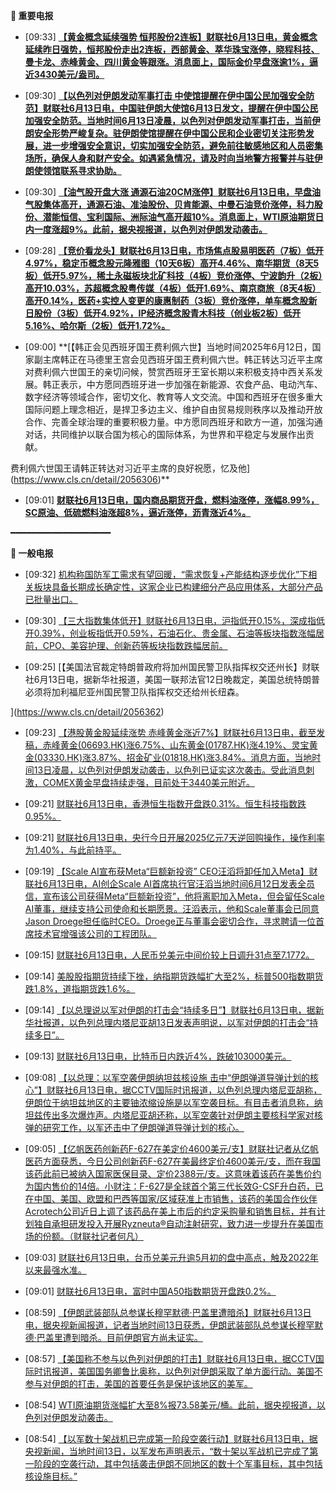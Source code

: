 **🔴 重要电报**

  - [09:33] **[【黄金概念延续强势 恒邦股份2连板】财联社6月13日电，黄金概念延续昨日强势，恒邦股份走出2连板，西部黄金、萃华珠宝涨停，晓程科技、曼卡龙、赤峰黄金、四川黄金等跟涨。消息面上，国际金价早盘涨逾1%，逼近3430美元/盎司。
](https://www.cls.cn/detail/2056374)**

  - [09:30] **[【以色列对伊朗发动军事打击 中使馆提醒在伊中国公民加强安全防范】财联社6月13日电，中国驻伊朗大使馆6月13日发文，提醒在伊中国公民加强安全防范。当地时间6月13日凌晨，以色列对伊朗发动军事打击，当前伊朗安全形势严峻复杂。驻伊朗使馆提醒在伊中国公民和企业密切关注形势发展，进一步增强安全意识，切实加强安全防范，避免前往敏感地区和人员密集场所，确保人身和财产安全。如遇紧急情况，请及时向当地警方报警并与驻伊朗使领馆联系寻求协助。](https://www.cls.cn/detail/2056370)**

  - [09:30] **[【油气股开盘大涨 通源石油20CM涨停】财联社6月13日电，早盘油气股集体高开，通源石油、准油股份、贝肯能源、中曼石油竞价涨停，科力股份、潜能恒信、宝利国际、洲际油气高开超10%。消息面上，WTI原油期货日内一度涨超9%。此前，据央视报道，以色列对伊朗发动袭击。](https://www.cls.cn/detail/2056364)**

  - [09:28] **[【竞价看龙头】财联社6月13日电，市场焦点股易明医药（7板）低开4.97%，稳定币概念股元隆雅图（10天6板）高开4.46%、南华期货（8天5板）低开5.97%，稀土永磁板块北矿科技（4板）竞价涨停、宁波韵升（2板）高开10.03%，苏超概念股粤传媒（4板）低开1.69%、南京商旅（8天4板）高开0.14%，医药+实控人变更的康惠制药（3板）竞价涨停，单车概念股新日股份（3板）低开4.92%，IP经济概念股青木科技（创业板2板）低开5.16%、哈尔斯（2板）低开1.72%。](https://www.cls.cn/detail/2056365)**

  - [09:00] **[【韩正会见西班牙国王费利佩六世】当地时间2025年6月12日，国家副主席韩正在马德里王宫会见西班牙国王费利佩六世。韩正转达习近平主席对费利佩六世国王的亲切问候，赞赏西班牙王室长期以来积极支持中西关系发展。韩正表示，中方愿同西班牙进一步加强在新能源、农食产品、电动汽车、数字经济等领域合作，密切文化、教育等人文交流。中国和西班牙在很多重大国际问题上理念相近，是捍卫多边主义、维护自由贸易规则秩序以及推动开放合作、完善全球治理的重要积极力量。中方愿同西班牙和欧方一道，加强沟通对话，共同维护以联合国为核心的国际体系，为世界和平稳定与发展作出贡献。

费利佩六世国王请韩正转达对习近平主席的良好祝愿，忆及他](https://www.cls.cn/detail/2056306)**

  - [09:01] **[财联社6月13日电，国内商品期货开盘，燃料油涨停，涨幅8.99%，SC原油、低硫燃料油涨超8%，逼近涨停，沥青涨近4%。](https://www.cls.cn/detail/2056316)**

━━━━━━━━━━━━━━━━━━━

**📰 一般电报**

  - [09:32] [机构称国防军工需求有望回暖，“需求恢复+产能结构逐步优化”下相关板块具备长期成长确定性，这家企业已构建细分产品应用体系，大部分产品已批量出口。](https://www.cls.cn/detail/2056359)

  - [09:30] [【三大指数集体低开】财联社6月13日电，沪指低开0.15%，深成指低开0.39%，创业板指低开0.59%，石油石化、贵金属、石油等板块指数涨幅居前，CPO、美容护理、创新药等板块指数跌幅居前。](https://www.cls.cn/detail/2056363)

  - [09:25] [【美国法官裁定特朗普政府将加州国民警卫队指挥权交还州长】财联社6月13日电，据新华社报道，美国一联邦法官12日晚裁定，美国总统特朗普必须将加利福尼亚州国民警卫队指挥权交还给州长纽森。

](https://www.cls.cn/detail/2056362)

  - [09:23] [【港股黄金股延续涨势 赤峰黄金涨近7%】财联社6月13日电，截至发稿，赤峰黄金(06693.HK)涨6.75%、山东黄金(01787.HK)涨4.19%、灵宝黄金(03330.HK)涨3.87%、招金矿业(01818.HK)涨3.84%。消息方面，当地时间13日凌晨，以色列对伊朗发动袭击，以色列已证实这次袭击。受此消息刺激，COMEX黄金早盘持续走强，目前处于3440美元附近。](https://www.cls.cn/detail/2056360)

  - [09:21] [财联社6月13日电，香港恒生指数开盘跌0.31%。恒生科技指数跌0.95%。](https://www.cls.cn/detail/2056358)

  - [09:21] [财联社6月13日电，央行今日开展2025亿元7天逆回购操作，操作利率为1.40%，与此前持平。](https://www.cls.cn/detail/2056357)

  - [09:19] [【Scale AI宣布获Meta“巨额新投资” CEO汪滔将卸任加入Meta】财联社6月13日电，AI创企Scale AI首席执行官汪滔当地时间6月12日发表全员信，宣布该公司获得Meta“巨额新投资”，他将离职加入Meta，但会留任Scale AI董事，继续支持公司使命和长期愿景。汪滔表示，他和Scale董事会已同意Jason Droege担任临时CEO。Droege正与董事会密切合作，寻求聘请一位首席技术官增强该公司的工程团队。](https://www.cls.cn/detail/2056355)

  - [09:15] [财联社6月13日电，人民币兑美元中间价较上日调升31点至7.1772。](https://www.cls.cn/detail/2056352)

  - [09:14] [美股股指期货持续下挫，纳指期货跌幅扩大至2%，标普500指数期货跌1.8%，道指期货跌1.6%。](https://www.cls.cn/detail/2056351)

  - [09:14] [【以总理说以军对伊朗的打击会“持续多日”】财联社6月13日电，据新华社报道，以色列总理内塔尼亚胡13日发表声明说，以军对伊朗的打击会“持续多日”。](https://www.cls.cn/detail/2056350)

  - [09:13] [财联社6月13日电，比特币日内跌近4%，跌破103000美元。](https://www.cls.cn/detail/2056349)

  - [09:08] [【以总理：以军空袭伊朗纳坦兹核设施 击中“伊朗弹道导弹计划的核心”】财联社6月13日电，据CCTV国际时讯报道，以色列总理内塔尼亚胡称，伊朗位于纳坦兹地区的主要铀浓缩设施是以军空袭目标。有目击者消息称，纳坦兹传出多次爆炸声。内塔尼亚胡还称，以军空袭针对伊朗主要核科学家对核弹的研究工作，以军还击中了伊朗弹道导弹计划的核心。](https://www.cls.cn/detail/2056336)

  - [09:05] [【亿帆医药创新药F-627在美定价4600美元/支】财联社记者从亿帆医药方面获悉，今日公司创新药F-627在美最终定价4600美元/支，而在我国该药此前已被纳入国家医保目录、定价2388元/支。这意味着该药在美售价约为国内售价的14倍。小财注：F-627是全球首个第三代长效G-CSF升白药，已在中国、美国、欧盟和巴西等国家/区域获准上市销售，该药的美国合作伙伴Acrotech公司近日上调了该药品在美上市后的约定采购量和销售目标，并有计划独自承担研发投入开展Ryzneuta®自动注射研究，致力进一步提升在美国市场的份额。（财联社记者何凡）](https://www.cls.cn/detail/2056304)

  - [09:03] [财联社6月13日电，台币兑美元升逾5月初的盘中高点，触及2022年以来最强水准。](https://www.cls.cn/detail/2056323)

  - [09:01] [财联社6月13日电，富时中国A50指数期货开盘跌0.2%。](https://www.cls.cn/detail/2056320)

  - [08:59] [【伊朗武装部队总参谋长穆罕默德·巴盖里遭暗杀】财联社6月13日电，据央视新闻报道，记者当地时间13日获悉，伊朗武装部队总参谋长穆罕默德·巴盖里遭到暗杀。目前伊朗官方尚未证实。](https://www.cls.cn/detail/2056305)

  - [08:57] [【美国称不参与以色列对伊朗的打击】财联社6月13日电，据CCTV国际时讯报道，美国国务卿鲁比奥称，以色列对伊朗采取了单方面行动。美国不参与对伊朗的打击，美国的首要任务是保护该地区的美军。](https://www.cls.cn/detail/2056303)

  - [08:54] [WTI原油期货涨幅扩大至8%报73.58美元/桶。此前，据央视报道，以色列对伊朗发动袭击。](https://www.cls.cn/detail/2056300)

  - [08:54] [【以军数十架战机已完成第一阶段空袭行动】财联社6月13日电，据央视新闻，当地时间13日，以军发布声明表示，“数十架以军战机已完成了第一阶段的空袭行动，其中包括袭击伊朗不同地区的数十个军事目标，其中包括核设施目标。”](https://www.cls.cn/detail/2056298)

